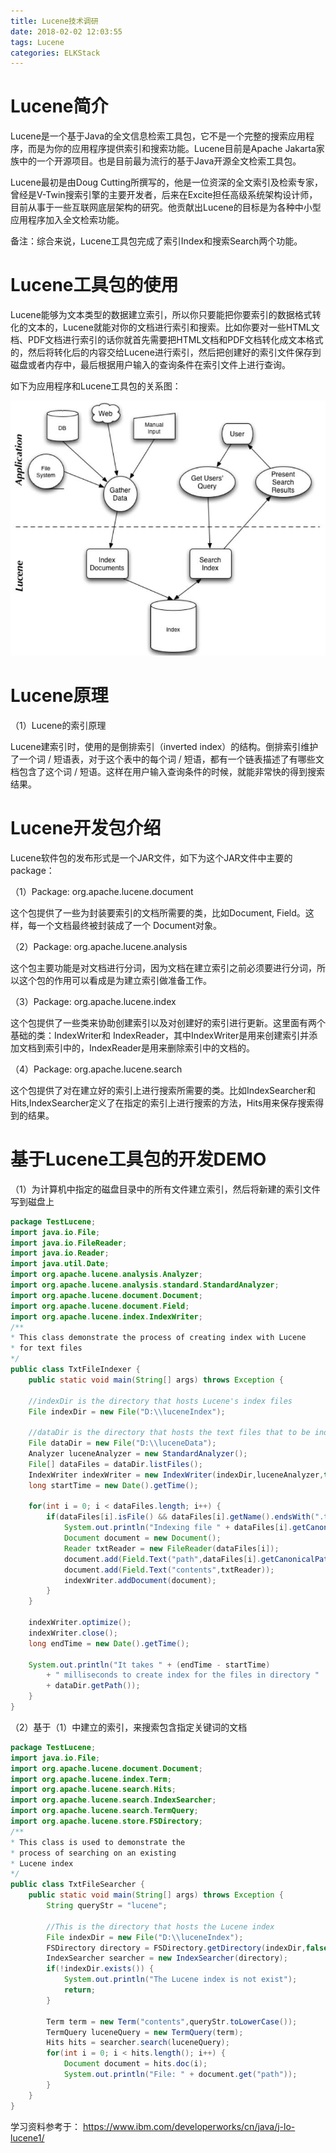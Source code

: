 ```yaml
---
title: Lucene技术调研
date: 2018-02-02 12:03:55
tags: Lucene
categories: ELKStack
---
```


# Lucene简介

Lucene是一个基于Java的全文信息检索工具包，它不是一个完整的搜索应用程序，而是为你的应用程序提供索引和搜索功能。Lucene目前是Apache Jakarta家族中的一个开源项目。也是目前最为流行的基于Java开源全文检索工具包。

Lucene最初是由Doug Cutting所撰写的，他是一位资深的全文索引及检索专家，曾经是V-Twin搜索引擎的主要开发者，后来在Excite担任高级系统架构设计师，目前从事于一些互联网底层架构的研究。他贡献出Lucene的目标是为各种中小型应用程序加入全文检索功能。

备注：综合来说，Lucene工具包完成了索引Index和搜索Search两个功能。

# Lucene工具包的使用

Lucene能够为文本类型的数据建立索引，所以你只要能把你要索引的数据格式转化的文本的，Lucene就能对你的文档进行索引和搜索。比如你要对一些HTML文档、PDF文档进行索引的话你就首先需要把HTML文档和PDF文档转化成文本格式的，然后将转化后的内容交给Lucene进行索引，然后把创建好的索引文件保存到磁盘或者内存中，最后根据用户输入的查询条件在索引文件上进行查询。

如下为应用程序和Lucene工具包的关系图：

![](/images/lucene_1_1.png)

# Lucene原理

（1）Lucene的索引原理

Lucene建索引时，使用的是倒排索引（inverted index）的结构。倒排索引维护了一个词 / 短语表，对于这个表中的每个词 / 短语，都有一个链表描述了有哪些文档包含了这个词 / 短语。这样在用户输入查询条件的时候，就能非常快的得到搜索结果。

# Lucene开发包介绍

Lucene软件包的发布形式是一个JAR文件，如下为这个JAR文件中主要的package：

（1）Package: org.apache.lucene.document

这个包提供了一些为封装要索引的文档所需要的类，比如Document, Field。这样，每一个文档最终被封装成了一个 Document对象。

（2）Package: org.apache.lucene.analysis

这个包主要功能是对文档进行分词，因为文档在建立索引之前必须要进行分词，所以这个包的作用可以看成是为建立索引做准备工作。

（3）Package: org.apache.lucene.index

这个包提供了一些类来协助创建索引以及对创建好的索引进行更新。这里面有两个基础的类：IndexWriter和 IndexReader，其中IndexWriter是用来创建索引并添加文档到索引中的，IndexReader是用来删除索引中的文档的。

（4）Package: org.apache.lucene.search

这个包提供了对在建立好的索引上进行搜索所需要的类。比如IndexSearcher和Hits,IndexSearcher定义了在指定的索引上进行搜索的方法，Hits用来保存搜索得到的结果。

# 基于Lucene工具包的开发DEMO

（1）为计算机中指定的磁盘目录中的所有文件建立索引，然后将新建的索引文件写到磁盘上

```java
package TestLucene;
import java.io.File;
import java.io.FileReader;
import java.io.Reader;
import java.util.Date;
import org.apache.lucene.analysis.Analyzer;
import org.apache.lucene.analysis.standard.StandardAnalyzer;
import org.apache.lucene.document.Document;
import org.apache.lucene.document.Field;
import org.apache.lucene.index.IndexWriter;
/**
* This class demonstrate the process of creating index with Lucene
* for text files
*/
public class TxtFileIndexer {
    public static void main(String[] args) throws Exception {
	
    //indexDir is the directory that hosts Lucene's index files
    File indexDir = new File("D:\\luceneIndex");
    
    //dataDir is the directory that hosts the text files that to be indexed
    File dataDir = new File("D:\\luceneData");
    Analyzer luceneAnalyzer = new StandardAnalyzer();
    File[] dataFiles = dataDir.listFiles();
    IndexWriter indexWriter = new IndexWriter(indexDir,luceneAnalyzer,true);
    long startTime = new Date().getTime();
	
    for(int i = 0; i < dataFiles.length; i++) {
        if(dataFiles[i].isFile() && dataFiles[i].getName().endsWith(".txt")) {
            System.out.println("Indexing file " + dataFiles[i].getCanonicalPath());
            Document document = new Document();
            Reader txtReader = new FileReader(dataFiles[i]);
            document.add(Field.Text("path",dataFiles[i].getCanonicalPath()));
            document.add(Field.Text("contents",txtReader));
            indexWriter.addDocument(document);
        }
    }
	
    indexWriter.optimize();
    indexWriter.close();
    long endTime = new Date().getTime();

    System.out.println("It takes " + (endTime - startTime)
        + " milliseconds to create index for the files in directory "
        + dataDir.getPath());       
    }
}
```

（2）基于（1）中建立的索引，来搜索包含指定关键词的文档

```java
package TestLucene;
import java.io.File;
import org.apache.lucene.document.Document;
import org.apache.lucene.index.Term;
import org.apache.lucene.search.Hits;
import org.apache.lucene.search.IndexSearcher;
import org.apache.lucene.search.TermQuery;
import org.apache.lucene.store.FSDirectory;
/**
* This class is used to demonstrate the
* process of searching on an existing
* Lucene index
*/
public class TxtFileSearcher {
    public static void main(String[] args) throws Exception {
        String queryStr = "lucene";
        
        //This is the directory that hosts the Lucene index
        File indexDir = new File("D:\\luceneIndex");
        FSDirectory directory = FSDirectory.getDirectory(indexDir,false);
        IndexSearcher searcher = new IndexSearcher(directory);
        if(!indexDir.exists()) {
            System.out.println("The Lucene index is not exist");
            return;
        }
		
        Term term = new Term("contents",queryStr.toLowerCase());
        TermQuery luceneQuery = new TermQuery(term);
        Hits hits = searcher.search(luceneQuery);
        for(int i = 0; i < hits.length(); i++) {
            Document document = hits.doc(i);
            System.out.println("File: " + document.get("path"));
        }
    }
}
```


学习资料参考于：
https://www.ibm.com/developerworks/cn/java/j-lo-lucene1/
